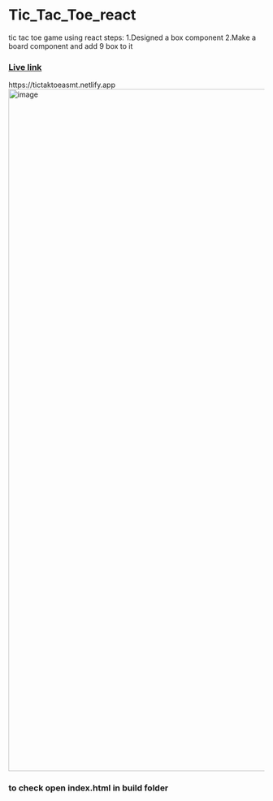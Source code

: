 # Tic_Tac_Toe_react
tic tac toe game using react
steps:
1.Designed a box component
2.Make a board component and add 9 box to it

<h3><a href="https://github.com/vadlachary2002/tic_tak_toe_asmt">Live link</a></h3>
https://tictaktoeasmt.netlify.app
<img width="1342" alt="image" src="https://github.com/vadlachary2002/tic_tak_toe_asmt/assets/76141959/a702db66-4714-4a8e-9382-f8bce73b424a">


<h3>to check open index.html in build folder</h3>

